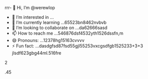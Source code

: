 rrr- 👋 Hi, I’m @werewlop
- 👀 I’m interested in ...
- 🌱 I’m currently learning ...65523bn8462nvbvb
- 💞️ I’m looking to collaborate on ...da62666sasd
- 📫 How to reach me ...546876dsf4532yth1526dssfn,m
- 😄 Pronouns: ...12378hg15163cvvvv
- ⚡ Fun fact: ...dasdgfsd87fsd55gjl55253vxcgsdfgb1525233+3+3
jlsdf623gbg44ml.516fre
<!---4885gnf5
werewlop/werewlop is a ✨ special ✨ repository because its `README.md` (thadsdis file) appears on your GitHub profile.sf
You can click the Preview link to take a look at your ch456nges.cxvhnhn
--->2
.45
